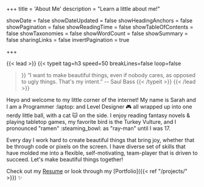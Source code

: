 +++
title = 'About Me'
description = "Learn a little about me!"

showDate = false
showDateUpdated = false
showHeadingAnchors = false
showPagination = false
showReadingTime = false
showTableOfContents = false
showTaxonomies = false 
showWordCount = false
showSummary = false
sharingLinks = false
invertPagination = true 
  
+++

{{< lead >}}
{{< typeit 
  tag=h3
  speed=50
  breakLines=false
  loop=false
>}}
“I want to make beautiful things, even if nobody cares, as opposed to ugly things. That's my intent.” -- Saul Bass 
{{< /typeit >}}
{{< /lead >}}



Heyo and welcome to my little corner of the internet! My name is Sarah and I am a Programmer :laptop: and Level Designer :video_game: all wrapped up into one nerdy little ball, with a cat :cat: on the side. I enjoy reading fantasy novels & playing tabletop games, my favorite bird is the Turkey Vulture, and I pronounced "ramen" :steaming_bowl: as "ray-man" until I was 17. 

Every day I work hard to create beautiful things that bring joy, whether that be through code or pixels on the screen. I have diverse set of skills that have molded me into a flexible, self-motivating, team-player that is driven to succeed. Let's make beautiful things together! 

Check out my [Resume](https://docs.google.com/document/d/1uVPah-5SR63N7SxbQ4WwmSEBoMHQBiG4/edit?usp=sharing&ouid=112581741077318215416&rtpof=true&sd=true) or look through my [Portfolio]({{< ref "/projects/" >}}) :sparkles:
